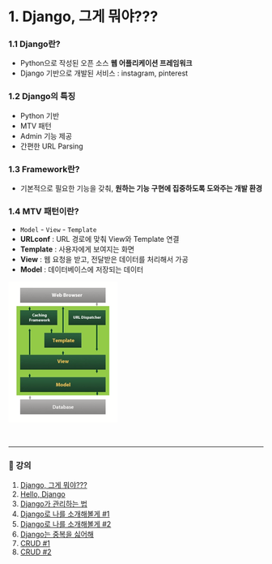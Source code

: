 # 1. Django,  그게 뭐야???

### 1.1 Django란?

- Python으로 작성된 오픈 소스 **웹 어플리케이션 프레임워크**
- Django 기반으로 개발된 서비스 : instagram, pinterest

### 1.2 Django의 특징

- Python 기반
- MTV 패턴
- Admin 기능 제공
- 간편한 URL Parsing

### 1.3 Framework란?

- 기본적으로 필요한 기능을 갖춰, **원하는 기능 구현에 집중하도록 도와주는 개발 환경**

### 1.4 MTV 패턴이란?

- `Model` - `View` - `Template`
- **URLconf** : URL 경로에 맞춰 View와 Template 연결
- **Template** : 사용자에게 보여지는 화면
- **View** : 웹 요청을 받고, 전달받은 데이터를 처리해서 가공
- **Model** : 데이터베이스에 저장되는 데이터

![MTV](../img/lecture1.PNG)

<br />

---

### 📝 강의
1. [Django,  그게 뭐야???](./docs/lecture_1.md)
2. [Hello, Django](./docs/lecture_2.md)
3. [Django가 관리하는 법](./docs/lecture_3.md)
4. [Django로 나를 소개해볼게 #1](./docs/lecture_4.md)
5. [Django로 나를 소개해볼게 #2](./docs/lecture_5.md)
6. [Django는 중복을 싫어해](./docs/lecture_6.md)
7. [CRUD #1](./docs/lecture_7.md)
8. [CRUD #2](./docs/lecture_8.md)
